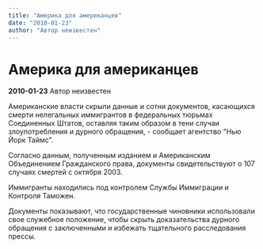 ```yaml
---
title: "Америка для американцев"
date: "2010-01-23"
author: "Автор неизвестен"
---
```


# Америка для американцев

**2010-01-23** Автор неизвестен

Американские власти скрыли данные и сотни документов, касающихся смерти нелегальных иммигрантов в федеральных тюрьмах Соединенных Штатов, оставляя таким образом в тени случаи злоупотребления и дурного обращения, - сообщает агентство "Нью Йорк Таймс".

Согласно данным, полученным изданием и Американским Объединением Гражданского права, документы свидетельствуют о 107 случаях смертей с октября 2003.

Иммигранты находились под контролем Службы Иммиграции и Контроля Таможен.

Документы показывают, что государственные чиновники использовали свое служебное положение, чтобы скрыть доказательства дурного обращения с заключенными и избежать тщательного расследования прессы.
